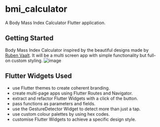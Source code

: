 # bmi_calculator

A Body Mass Index Calculator Flutter application.

## Getting Started

Body Mass Index Calculator inspired by the beautiful designs made by [Ruben Vaalt](https://dribbble.com/shots/4585382-Simple-BMI-Calculator). It will be a multi screen app with simple functionality but full-on custom styling.
![image](https://user-images.githubusercontent.com/32601618/109575175-f7563700-7af9-11eb-8e72-1bea50ff98f5.png)

## Flutter Widgets Used

- use Flutter themes to create coherent branding.
- create multi-page apps using Flutter Routes and Navigator.
- extract and refactor Flutter Widgets with a click of the button.
- pass functions as parameters and fields.
- use the GestureDetector Widget to detect more than just a tap.
- use custom colour palettes by using hex codes.
- customise Flutter Widgets to achieve a specific design style.
